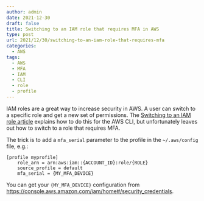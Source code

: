 ```yaml
---
author: admin
date: 2021-12-30
draft: false
title: Switching to an IAM role that requires MFA in AWS
type: post
url: 2021/12/30/switching-to-an-iam-role-that-requires-mfa
categories:
  - AWS
tags:
  - AWS
  - MFA
  - IAM
  - CLI
  - role
  - profile
---
```


IAM roles are a great way to increase security in AWS. A user can switch to a specific role and get a new set of permissions.
The [Switching to an IAM role article](https://docs.aws.amazon.com/IAM/latest/UserGuide/id_roles_use_switch-role-cli.html) explains how to do this for the AWS CLI, but unfortunately leaves out how to switch to a role that requires MFA.

The trick is to add a `mfa_serial` parameter to the profile in the `~/.aws/config` file, e.g.:

```
[profile myprofile]
    role_arn = arn:aws:iam::{ACCOUNT_ID}:role/{ROLE}
    source_profile = default
    mfa_serial = {MY_MFA_DEVICE}
```

You can get your `{MY_MFA_DEVICE}` configuration from https://console.aws.amazon.com/iam/home#/security_credentials. 